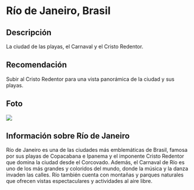 # Río de Janeiro, Brasil

## Descripción
La ciudad de las playas, el Carnaval y el Cristo Redentor.

## Recomendación
Subir al Cristo Redentor para una vista panorámica de la ciudad y sus playas.

## Foto
![](https://images.squarespace-cdn.com/content/v1/6488bb258841846c6a99fd05/a446aae2-d6ec-49f8-935b-e627bd2827d3/Cristo+redentor+2.jpg)

## Información sobre Río de Janeiro
Río de Janeiro es una de las ciudades más emblemáticas de Brasil, famosa por sus playas de Copacabana e Ipanema y el imponente Cristo Redentor que domina la ciudad desde el Corcovado. Además, el Carnaval de Río es uno de los más grandes y coloridos del mundo, donde la música y la danza invaden las calles. Río también cuenta con montañas y parques naturales que ofrecen vistas espectaculares y actividades al aire libre.